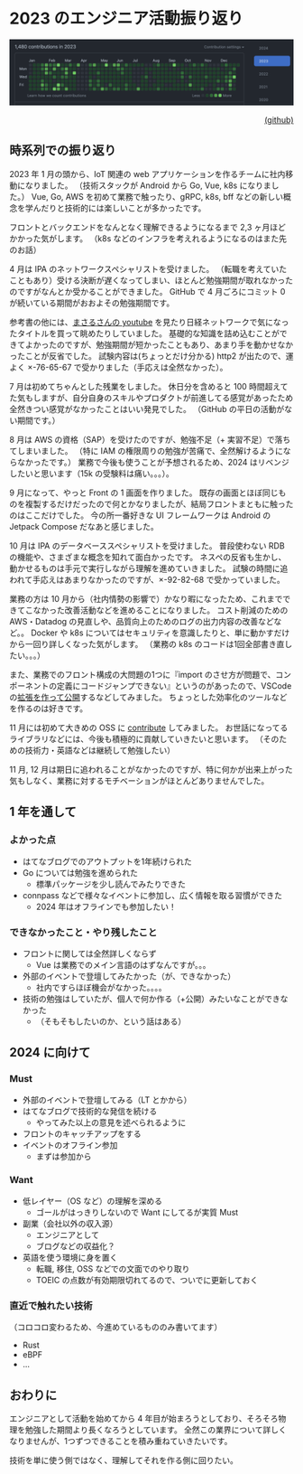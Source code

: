 # 2023 のエンジニア活動振り返り

![](./img/github_2023.png)<p style="text-align: right"><a href="https://github.com/kokoichi206?tab=overview&from=2023-12-01&to=2023-12-31">(github)</a></p>

## 時系列での振り返り

2023 年 1 月の頭から、IoT 関連の web アプリケーションを作るチームに社内移動になりました。
（技術スタックが Android から Go, Vue, k8s になりました。）
Vue, Go, AWS を初めて業務で触ったり、gRPC, k8s, bff などの新しい概念を学んだりと技術的には楽しいことが多かったです。

フロントとバックエンドをなんとなく理解できるようになるまで 2,3 ヶ月ほどかかった気がします。
（k8s などのインフラを考えれるようになるのはまた先のお話）

4 月は IPA のネットワークスペシャリストを受けました。
（転職を考えていたこともあり）受ける決断が遅くなってしまい、ほとんど勉強期間が取れなかったのですがなんとか受かることができました。
GitHub で 4 月ごろにコミット 0 が続いている期間がおおよその勉強期間です。

参考書の他には、[まさるさんの youtube](https://www.youtube.com/@masaru-study) を見たり日経ネットワークで気になったタイトルを買って眺めたりしていました。
基礎的な知識を詰め込むことができてよかったのですが、勉強期間が短かったこともあり、あまり手を動かせなかったことが反省でした。
試験内容は(ちょっとだけ分かる) http2 が出たので、運よく ×-76-65-67 で受かりました（手応えは全然なかった）。

7 月は初めてちゃんとした残業をしました。
休日分を含めると 100 時間超えてた気もしますが、自分自身のスキルやプロダクトが前進してる感覚があったため全然きつい感覚がなかったことはいい発見でした。
（GitHub の平日の活動がない期間です。）

8 月は AWS の資格（SAP）を受けたのですが、勉強不足（+ 実習不足）で落ちてしまいました。
（特に IAM の権限周りの勉強が苦痛で、全然解けるようにならなかったです。）
業務で今後も使うことが予想されるため、2024 はリベンジしたいと思います（15k の受験料は痛い。。。）。

9 月になって、やっと Front の 1 画面を作りました。
既存の画面とほぼ同じものを複製するだけだったので何とかなりましたが、結局フロントまともに触ったのはここだけでした。
今の所一番好きな UI フレームワークは Android の Jetpack Compose だなあと感じました。

10 月は IPA のデータベーススペシャリストを受けました。
普段使わない RDB の機能や、さまざまな概念を知れて面白かったです。
ネスペの反省も生かし、動かせるものは手元で実行しながら理解を進めていきました。
試験の時間に追われて手応えはあまりなかったのですが、×-92-82-68 で受かっていました。

業務の方は 10 月から（社内情勢の影響で）かなり暇になったため、これまでできてこなかった改善活動などを進めることになりました。
コスト削減のための AWS・Datadog の見直しや、品質向上のためのログの出力内容の改善などなど。。
Docker や k8s についてはセキュリティを意識したりと、単に動かすだけから一回り詳しくなった気がします。
（業務の k8s のコードは1回全部書き直したい。。。）

また、業務でのフロント構成の大問題の1つに『import のさせ方が問題で、コンポーネントの定義にコードジャンプできない』というのがあったので、VSCode の[拡張を作って公開](https://github.com/kokoichi206-sandbox/components-tag-jumper)するなどしてみました。
ちょっとした効率化のツールなどを作るのは好きです。

11 月には初めて大きめの OSS に [contribute](https://github.com/OpenAPITools/openapi-generator/pull/16962) してみました。
お世話になってるライブラリなどには、今後も積極的に貢献していきたいと思います。
（そのための技術力・英語などは継続して勉強したい）

11 月, 12 月は期日に追われることがなかったのですが、特に何かが出来上がった気もしなく、業務に対するモチベーションがほとんどありませんでした。

## 1 年を通して

### よかった点

- はてなブログでのアウトプットを1年続けられた
- Go については勉強を進められた
  - 標準パッケージを少し読んでみたりできた
- connpass などで様々なイベントに参加し、広く情報を取る習慣ができた
  - 2024 年はオフラインでも参加したい！

### できなかったこと・やり残したこと

- フロントに関しては全然詳しくならず
  - Vue は業務でのメイン言語のはずなんですが。。。
- 外部のイベントで登壇してみたかった（が、できなかった）
  - 社内ですらほぼ機会がなかった。。。。
- 技術の勉強はしていたが、個人で何か作る（+公開）みたいなことができなかった
  - （そもそもしたいのか、という話はある）

## 2024 に向けて

### Must

- 外部のイベントで登壇してみる（LT とかから）
- はてなブログで技術的な発信を続ける
  - やってみた以上の意見を述べられるように
- フロントのキャッチアップをする
- イベントのオフライン参加
  - まずは参加から

### Want

- 低レイヤー（OS など）の理解を深める
  - ゴールがはっきりしないので Want にしてるが実質 Must
- 副業（会社以外の収入源）
  - エンジニアとして
  - ブログなどの収益化？
- 英語を使う環境に身を置く
  - 転職, 移住, OSS などでの文面でのやり取り
  - TOEIC の点数が有効期限切れてるので、ついでに更新しておく

### 直近で触れたい技術

（コロコロ変わるため、今進めているもののみ書いてます）

- Rust
- eBPF
- ...

## おわりに

エンジニアとして活動を始めてから 4 年目が始まろうとしており、そろそろ物理を勉強した期間より長くなろうとしています。
全然この業界について詳しくなりませんが、1つずつできることを積み重ねていきたいです。

技術を単に使う側ではなく、理解してそれを作る側に回りたい。
